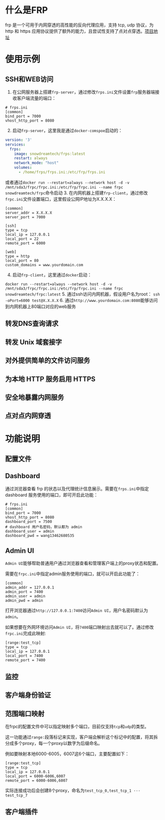 # 什么是FRP
frp 是一个可用于内网穿透的高性能的反向代理应用，支持 tcp, udp 协议，为 http 和 https 应用协议提供了额外的能力，且尝试性支持了点对点穿透。[项目地址](https://github.com/fatedier/frp)
# 使用示例
## SSH和WEB访问
1. 在公网服务器上搭建`frp-server`，通过修改`frps.ini`文件设置`frp`服务器端接收客户端流量的端口：
```
# frps.ini
[common]
bind_port = 7000
vhost_http_port = 8080
```
2. 启动`frp-server`，这里我是通过`docker-comspoe`启动的：
```yml
version: '3'
services:
  frps:
    image: snowdreamtech/frps:latest
    restart: always
    network_mode: "host"
    volumes:
      - /home/frps/frps.ini:/etc/frp/frps.ini
```
或者通过`docker run --restart=always --network host -d -v /mnt/sda3/frpc/frpc.ini:/etc/frp/frpc.ini --name frpc snowdreamtech/frpc`命令启动
3. 在内网机器上搭建`frp-client`，通过修改`frpc.ini`文件设置端口，这里假设公网IP地址为X.X.X.X：
```
[common]
server_addr = X.X.X.X
server_port = 7000

[ssh]
type = tcp
local_ip = 127.0.0.1
local_port = 22
remote_port = 6000

[web]
type = http
local_port = 80
custom_domains = www.yourdomain.com
```
4. 启动`frp-client`，这里通过`docker`启动： 

`docker run --restart=always --network host -d -v /mnt/sda3/frpc/frpc.ini:/etc/frp/frpc.ini --name frpc snowdreamtech/frpc:latest`
5. 通过ssh访问内网机器，假设用户名为root：
`ssh -oPort=6000 test@X.X.X.X`
6. 通过`http://www.yourdomain.com:8080`能够访问到内网机器上80端口对应的web服务

## 转发DNS查询请求
## 转发 Unix 域套接字
## 对外提供简单的文件访问服务
## 为本地 HTTP 服务启用 HTTPS
## 安全地暴露内网服务
## 点对点内网穿透
# 功能说明
## 配置文件
## Dashboard
通过浏览器查看 frp 的状态以及代理统计信息展示。需要在`frps.ini`中指定 dashboard 服务使用的端口，即可开启此功能：
```
# frps.ini
[common]
bind_port = 7000
vhost_http_port = 8080
dashboard_port = 7500
# dashboard 用户名密码，默认都为 admin
dashboard_user = admin
dashboard_pwd = wang13462680535
```
## Admin UI
`Admin UI`能够帮助普通用户通过浏览器查看和管理客户端上的proxy状态和配置。 

需要在`frpc.ini`中指定admin服务使用的端口，就可以开启此功能了：
```
[common]
admin_addr = 127.0.0.1
admin_port = 7400
admin_user = admin
admin_pwd = admin
```
打开浏览器通过`http://127.0.0.1:7400`访问`Admin UI`，用户名密码默认为`admin`。 

如果想要在外网环境访问`Admin UI`，将`7400`端口映射出去就可以了。通过修改`frpc.ini`完成此映射:
```
[range:test_tcp]
type = tcp
local_ip = 127.0.0.1
local_port = 7400
remote_port = 7400
```
## 监控
## 客户端身份验证
## 范围端口映射
在frpc的配置文件中可以指定映射多个端口，目前仅支持`tcp`和`udp`的类型。

这一功能通过`range:`段落标记来实现，客户端会解析这个标记中的配置，将其拆分成多个proxy，每一个proxy以数字为后缀命名。

例如要映射本地6000-6005，6007这6个端口，主要配置如下：
```
[range:test_tcp]
type = tcp
local_ip = 127.0.0.1
local_port = 6000-6006,6007
remote_port = 6000-6006,6007
```
实际连接成功后会创建8个proxy，命名为`test_tcp_0,test_tcp_1 ··· test_tcp_7`
## 客户端插件